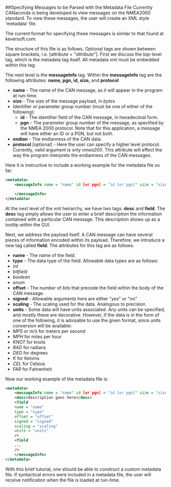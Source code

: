 ##Specifying Messages to be Parsed with the Metadata File
Currently CANaconda is being developed to view messages on the NMEA2000 standard. To view these messages, the user will create an XML style 'metadata' file. 

The current format for specifying these messages is similar to that found at keversoft.com. 

The structure of this file is as follows. Optional tags are shown between square brackets, i.e. [attribute = "*attribute*"]. First we discuss the top-level tag, which is the metadata tag itself. All metadata xml must be embedded within this tag.

The next level is the **messageInfo** tag. Within the **messageInfo** tag are the following attributes: **name, pgn, id, size,** and **protocol**
 * **name** - The name of the CAN message, as it will appear in the program at run-time. 
 * **size** - The size of the message payload, in *bytes*
 * Identifier *or* parameter group number (must be one of either of the following):
   * **id** - The identifier field of the CAN message, in hexadecimal form.
   * **pgn** - The parameter group number of the message, as specified by the NMEA 2000 protocol. Note that for this application, a message will have either an ID or a PGN, but not both.
 * **endian** - The endianness of the CAN data.
 * **protocol** [optional] - Here the user can specify a higher level protocol. Currently, valid argument is only *nmea200*. This attribute will effect the way the program interprets the endianness of the CAN messages.

Here it is instructive to include a working example for the metadata file so far:

```xml
<metadata>
    <messageInfo name = "name" id [or pgn] = "id [or pgn]" size = "size" [protocol = "protocol"]>

    </messageInfo>
</metadata>
```

At the next level of the xml heirarchy, we have two tags: **desc** and **field**. The **desc** tag simply allows the user to enter a brief description the information contained with a particular CAN message. This description shows up as a tooltip within the GUI.

Next, we address the payload itself. A CAN message can have several pieces of information encoded within its payload. Therefore, we introduce a new tag called **field**. The attributes for this tag are as follows:

 * **name** - The name of the field.
 * **type** - The data type of the field. Allowable data types are as follows:
  * *int*
  * *bitfield*
  * *boolean*
  * *enum*
 * **offset** - The number of *bits* that precede the field within the body of the CAN message.
 * **signed** - Allowable arguments here are either "*yes*" or "*no*"
 * **scaling** - The scaling used for the data. Analogous to precision.
 * **units** - Some data will have units associated. Any units can be specified, and mostly these are decorative. However, if the data is in the form of one of the following, it is advisable to use the given format, since units conversion will be available:
  * *MPS* or *m/s* for meters per second
  * *MPH* for miles per hour
  * *KNOT* for knots
  * *RAD* for radians
  * *DEG* for degrees
  * *K* for Kelvins
  * *CEL* for Celsius
  * *FAR* for Fahrenheit


Now our working example of the metadata file is:

```xml
<metadata>
    <messageInfo name = "name" id [or pgn] = "id [or pgn]" size = "size" [protocol = "protocol"]>
    <desc>description goes here</desc>
    <field
    name = "name"
    type = "type"
    offset = "offset"
    signed = "signed"
    scaling = "scaling"
    units = "units"
    />
    <field 
    ...
    />
    </messageInfo>
</metadata>
```

With this brief tutorial, one should be able to construct a custom metadata file. If syntactical errors were included in a metadata file, the user will receive notification when the file is loaded at run-time.
